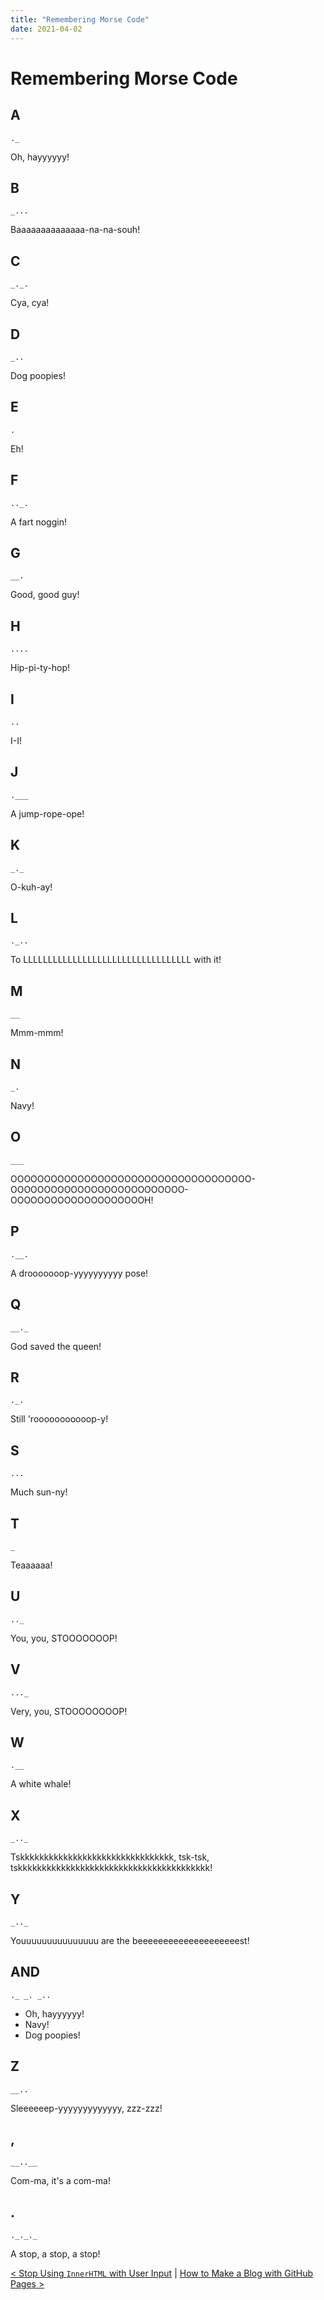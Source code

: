 ```yaml
---
title: "Remembering Morse Code"
date: 2021-04-02
---
```


[prev]: https://javascriptlearner815.github.io/blog/2021/03/28/stop-using-innerHTML-with-user-input.html
[next]: https://javascriptlearner815.github.io/blog/2021/04/16/how-to-make-a-blog-with-github-pages.html

# Remembering Morse Code

## A

```._```

Oh, hayyyyyy!

## B

```_...```

Baaaaaaaaaaaaaa-na-na-souh!

## C

```_._.```

Cya, cya!

## D

```_..```

Dog poopies!

## E

```.```

Eh!

## F

```.._.```

A fart noggin!

## G

```__.```

Good, good guy!

## H

```....```

Hip-pi-ty-hop!

## I

```..```

I-I!

## J

```.___```

A jump-rope-ope!

## K

```_._```

O-kuh-ay!

## L

```._..```

To LLLLLLLLLLLLLLLLLLLLLLLLLLLLLLLLLL with it!

## M

```__```

Mmm-mmm!

## N

```_.```

Navy!

## O

```___```

OOOOOOOOOOOOOOOOOOOOOOOOOOOOOOOOOOOO-OOOOOOOOOOOOOOOOOOOOOOOOOO-OOOOOOOOOOOOOOOOOOOOH!

## P

```.__.```

A drooooooop-yyyyyyyyyy pose!

## Q

```__._```

God saved the queen!

## R

```._.```

Still 'rooooooooooop-y!

## S

```...```

Much sun-ny!

## T

```_```

Teaaaaaa!

## U

```.._```

You, you, STOOOOOOOP!

## V

```..._```

Very, you, STOOOOOOOOP!

## W

```.__```

A white whale!

## X

```_.._```

Tskkkkkkkkkkkkkkkkkkkkkkkkkkkkkkkk, tsk-tsk, tskkkkkkkkkkkkkkkkkkkkkkkkkkkkkkkkkkkkkkkk!

## Y

```_.._```

Youuuuuuuuuuuuuuu are the beeeeeeeeeeeeeeeeeeeest!

## AND

```._ _. _..```

- Oh, hayyyyyy!
- Navy!
- Dog poopies!

## Z

```__..```

Sleeeeeep-yyyyyyyyyyyyy, zzz-zzz!

## ,

```__..__```

Com-ma, it's a com-ma!

## .

```._._._```

A stop, a stop, a stop!

[< Stop Using `InnerHTML` with User Input][prev] | [How to Make a Blog with GitHub Pages >][next]
